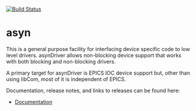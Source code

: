 [![Build Status](https://travis-ci.org/epics-modules/asyn.svg?branch=master)](https://travis-ci.org/epics-modules/asyn)

asyn
====
This is a general purpose facility for interfacing device specific
code to low level drivers. asynDriver allows non-blocking device support that works
with both blocking and non-blocking drivers.

A primary target for asynDriver is EPICS IOC device support but, other than using
libCom, most of it is independent of EPICS.

Documentation, release notes, and links to releases can be found here:
* [Documentation](https://epics-modules.github.io/master/asyn)
